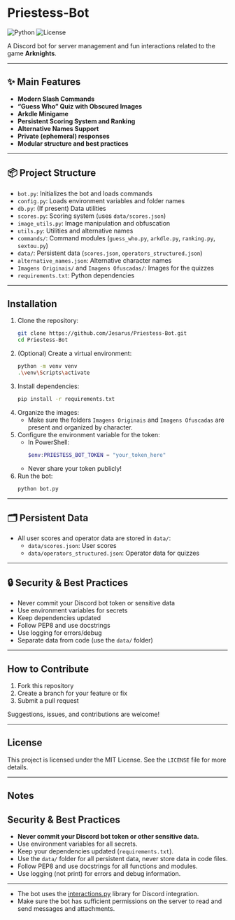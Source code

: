
# Priestess-Bot

![Python](https://img.shields.io/badge/python-3.11%2B-blue)
![License](https://img.shields.io/badge/license-MIT-green)

A Discord bot for server management and fun interactions related to the game **Arknights**.

---

## ✨ Main Features

- **Modern Slash Commands**
- **“Guess Who” Quiz with Obscured Images**
- **Arkdle Minigame**
- **Persistent Scoring System and Ranking**
- **Alternative Names Support**
- **Private (ephemeral) responses**
- **Modular structure and best practices**

---

## 📦 Project Structure

- `bot.py`: Initializes the bot and loads commands
- `config.py`: Loads environment variables and folder names
- `db.py`: (If present) Data utilities
- `scores.py`: Scoring system (uses `data/scores.json`)
- `image_utils.py`: Image manipulation and obfuscation
- `utils.py`: Utilities and alternative names
- `commands/`: Command modules (`guess_who.py`, `arkdle.py`, `ranking.py`, `sextou.py`)
- `data/`: Persistent data (`scores.json`, `operators_structured.json`)
- `alternative_names.json`: Alternative character names
- `Imagens Originais/` and `Imagens Ofuscadas/`: Images for the quizzes
- `requirements.txt`: Python dependencies

---

## Installation

1. Clone the repository:
   ```sh
   git clone https://github.com/Jesarus/Priestess-Bot.git
   cd Priestess-Bot
   ```
2. (Optional) Create a virtual environment:
   ```sh
   python -m venv venv
   .\venv\Scripts\activate
   ```
3. Install dependencies:
   ```sh
   pip install -r requirements.txt
   ```
4. Organize the images:
   - Make sure the folders `Imagens Originais` and `Imagens Ofuscadas` are present and organized by character.
5. Configure the environment variable for the token:
   - In PowerShell:
     ```powershell
     $env:PRIESTESS_BOT_TOKEN = "your_token_here"
     ```
   - Never share your token publicly!
6. Run the bot:
   ```sh
   python bot.py
   ```

---

## 🗂️ Persistent Data

- All user scores and operator data are stored in `data/`:
    - `data/scores.json`: User scores
    - `data/operators_structured.json`: Operator data for quizzes

---

## 🔒 Security & Best Practices

- Never commit your Discord bot token or sensitive data
- Use environment variables for secrets
- Keep dependencies updated
- Follow PEP8 and use docstrings
- Use logging for errors/debug
- Separate data from code (use the `data/` folder)

---

## How to Contribute

1. Fork this repository
2. Create a branch for your feature or fix
3. Submit a pull request

Suggestions, issues, and contributions are welcome!

---

## License

This project is licensed under the MIT License. See the `LICENSE` file for more details.

---

## Notes

## Security & Best Practices

- **Never commit your Discord bot token or other sensitive data.**
- Use environment variables for all secrets.
- Keep your dependencies updated (`requirements.txt`).
- Use the `data/` folder for all persistent data, never store data in code files.
- Follow PEP8 and use docstrings for all functions and modules.
- Use logging (not print) for errors and debug information.

---
- The bot uses the [interactions.py](https://github.com/interactions-py/library) library for Discord integration.
- Make sure the bot has sufficient permissions on the server to read and send messages and attachments.